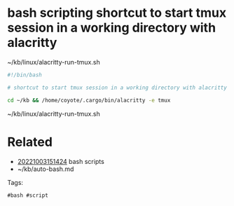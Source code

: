 # bash scripting shortcut to start tmux session in a working directory with alacritty
~/kb/linux/alacritty-run-tmux.sh
```bash
#!/bin/bash

# shortcut to start tmux session in a working directory with alacritty

cd ~/kb && /home/coyote/.cargo/bin/alacritty -e tmux
```

~/kb/linux/alacritty-run-tmux.sh
# Related

- [20221003151424](/zet/20221003151424/README.md) bash scripts
- ~/kb/auto-bash.md

Tags:

    #bash #script 
